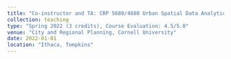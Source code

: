 ```yaml
---
title: "Co-instructor and TA: CRP 5680/4680 Urban Spatial Data Analytics"
collection: teaching
type: "Spring 2022 (3 credits), Course Evaluation: 4.5/5.0"
venue: "City and Regional Planning, Cornell University"
date: 2022-01-01
location: "Ithaca, Tompkins"
---
```


